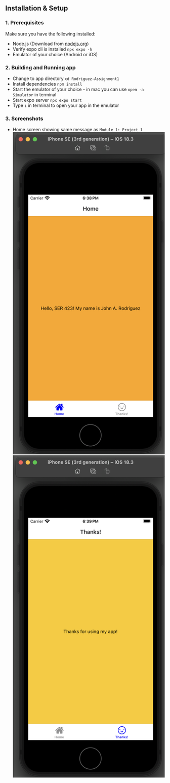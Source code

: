 ## Installation & Setup

### 1. Prerequisites
Make sure you have the following installed:
- Node.js (Download from [nodejs.org](https://nodejs.org/))
- Verify expo cli is installed `npx expo -h`
- Emulator of your choice (Android or iOS)

### 2. Building and Running app
- Change to app directory `cd Rodriguez-Assignment1`
- Install dependencies `npm install`
- Start the emulator of your choice - in mac you can use `open -a Simulator` in terminal
- Start expo server `npx expo start`
- Type `i` in terminal to open your app in the emulator

### 3. Screenshots
- Home screen showing same message as `Module 1: Project 1`
![View 1](./assets/view1.png)
![View 2](./assets/view2.png)
